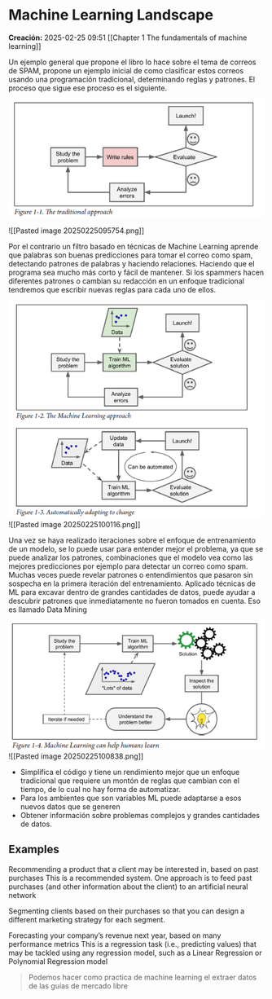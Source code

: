 # Machine Learning Landscape

**Creación:** 2025-02-25 09:51
[[Chapter 1 The fundamentals of machine learning]]

Un ejemplo general que propone el libro lo hace sobre el tema de correos de SPAM, propone un ejemplo inicial de como clasificar estos correos usando una programación tradicional, determinando reglas y patrones. El proceso que sigue ese proceso es el siguiente.

![Figure 1-1. Enfoque tradicional](/assets/chapter1/Pasted%20image%2020250225095754.png)

![[Pasted image 20250225095754.png]]

Por el contrario un filtro basado en técnicas de Machine Learning aprende que palabras son buenas predicciones para tomar el correo como spam, detectando patrones de palabras y haciendo relaciones. Haciendo que el programa sea mucho más corto y fácil de mantener.  Si los spammers hacen diferentes patrones o cambian su redacción en un enfoque tradicional tendremos que escribir nuevas reglas para cada uno de ellos. 

![Figura 1-2, Figura 1-3](/assets/chapter1/Pasted%20image%2020250225100116.png)
![[Pasted image 20250225100116.png]]

Una vez se haya realizado iteraciones sobre el enfoque de entrenamiento de un modelo, se lo puede usar para entender mejor el problema, ya que se puede analizar los patrones, combinaciones que el modelo vea como las mejores predicciones por ejemplo para detectar un correo como spam. Muchas veces puede revelar patrones o entendimientos que pasaron sin sospecha en la primera iteración del entrenamiento. Aplicado técnicas de ML para  excavar dentro de grandes cantidades de datos, puede ayudar a descubrir patrones que inmediatamente no fueron tomados en cuenta. Eso es llamado Data Mining

![Figura 1-4](/assets/chapter1/Pasted%20image%2020250225100838.png)
![[Pasted image 20250225100838.png]]

- Simplifica el código y tiene un rendimiento mejor que un enfoque tradicional que requiere un montón de reglas que cambian con el tiempo, de lo cual no hay forma de automatizar. 
- Para los ambientes que son variables ML puede adaptarse a esos nuevos datos que se generen 
- Obtener información sobre problemas complejos y grandes cantidades de datos. 

## Examples 

Recommending a product that a client may be interested in, based on past purchases
This is a recommended system. One approach is to feed past purchases (and
other information about the client) to an artificial neural network

Segmenting clients based on their purchases so that you can design a different marketing
strategy for each segment.

Forecasting your company’s revenue next year, based on many performance metrics
This is a regression task (i.e., predicting values) that may be tackled using any
regression model, such as a Linear Regression or Polynomial Regression model



> Podemos hacer como practica de machine learning el extraer datos de las guías de mercado libre

